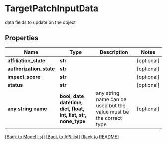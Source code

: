 # TargetPatchInputData

data fields to update on the object

## Properties
Name | Type | Description | Notes
------------ | ------------- | ------------- | -------------
**affiliation_state** | **str** |  | [optional] 
**authorization_state** | **str** |  | [optional] 
**impact_score** | **str** |  | [optional] 
**status** | **str** |  | [optional] 
**any string name** | **bool, date, datetime, dict, float, int, list, str, none_type** | any string name can be used but the value must be the correct type | [optional]

[[Back to Model list]](../README.md#documentation-for-models) [[Back to API list]](../README.md#documentation-for-api-endpoints) [[Back to README]](../README.md)


